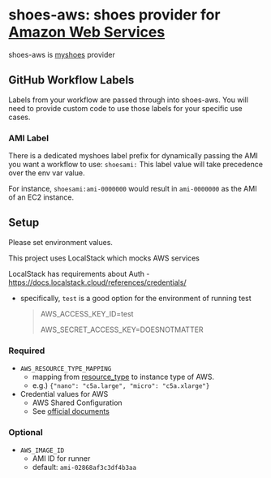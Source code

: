 # shoes-aws: shoes provider for [Amazon Web Services](https://aws.amazon.com)

shoes-aws is [myshoes](https://github.com/whywaita/myshoes) provider

## GitHub Workflow Labels
Labels from your workflow are passed through into shoes-aws. You will need to provide custom code to use those labels for your specific use cases. 

### AMI Label
There is a dedicated myshoes label prefix for dynamically passing the AMI you want a workflow to use: `shoesami:`
This label value will take precedence over the env var value. 

For instance, `shoesami:ami-0000000` would result in `ami-0000000` as the AMI of an EC2 instance.

## Setup

Please set environment values.

This project uses LocalStack which mocks AWS services

LocalStack has requirements about Auth - https://docs.localstack.cloud/references/credentials/
- specifically, `test` is a good option for the environment of running test
  > AWS_ACCESS_KEY_ID=test
  >
  > AWS_SECRET_ACCESS_KEY=DOESNOTMATTER


### Required

- `AWS_RESOURCE_TYPE_MAPPING`
    - mapping from [resource_type](https://github.com/whywaita/myshoes/blob/master/docs/how-to-develop-shoes.md#resource-type) to instance type of AWS.
    - e.g.) `{"nano": "c5a.large", "micro": "c5a.xlarge"}`
- Credential values for AWS
    - AWS Shared Configuration
    - See [official documents](https://docs.aws.amazon.com/sdkref/latest/guide/creds-config-files.html)

### Optional

- `AWS_IMAGE_ID`
    - AMI ID for runner
    - default: `ami-02868af3c3df4b3aa`
